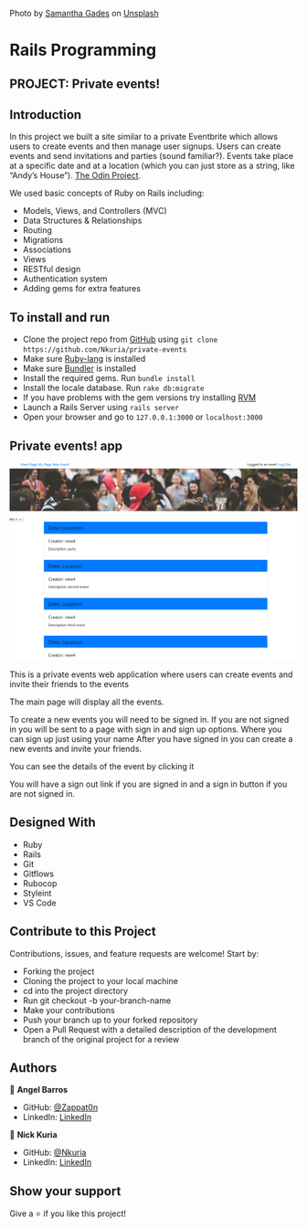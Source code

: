 <span>Photo by <a href="https://unsplash.com/@srosinger3997?utm_source=unsplash&amp;utm_medium=referral&amp;utm_content=creditCopyText">Samantha Gades</a> on <a href="https://unsplash.com/s/photos/party?utm_source=unsplash&amp;utm_medium=referral&amp;utm_content=creditCopyText">Unsplash</a></span>

# Rails Programming

## PROJECT: Private events!

## Introduction

In this project we built a site similar to a private Eventbrite which allows users to create events and then manage user signups. Users can create events and send invitations and parties (sound familiar?). Events take place at a specific date and at a location (which you can just store as a string, like “Andy’s House”).
[The Odin Project](https://www.theodinproject.com/courses/ruby-on-rails/lessons/associations).

We used basic concepts of Ruby on Rails including:

- Models, Views, and Controllers (MVC)
- Data Structures & Relationships
- Routing
- Migrations
- Associations
- Views
- RESTful design
- Authentication system
- Adding gems for extra features

## To install and run

- Clone the project repo from [GitHub](https://github.com/Nkuria/private-events) using `git clone https://github.com/Nkuria/private-events`
- Make sure [Ruby-lang](https://www.ruby-lang.org/en/) is installed
- Make sure [Bundler](https://bundler.io/) is installed
- Install the required gems. Run `bundle install`
- Install the locale database. Run `rake db:migrate`
- If you have problems with the gem versions try installing [RVM](https://rvm.io/)
- Launch a Rails Server using `rails server`
- Open your browser and go to `127.0.0.1:3000` or `localhost:3000`

## Private events! app

![screenshot](./app/assets/images/capture.png)

This is a private events web application where users can create events and invite their friends to the events

The main page will display all the events.

To create a new events you will need to be signed in. If you are not signed in you will be sent to a page with sign in and sign up options. Where you can sign up just using your name
After you have signed in you can create a new events and invite your friends.

You can see the details of the event by clicking it

You will have a sign out link if you are signed in and a sign in button if you are not signed in.

## Designed With
- Ruby
- Rails
- Git
- Gitflows
- Rubocop
- Styleint
- VS Code

## Contribute to this Project

Contributions, issues, and feature requests are welcome! Start by:

  - Forking the project
  - Cloning the project to your local machine
  - cd into the project directory
  - Run git checkout -b your-branch-name
  - Make your contributions
  - Push your branch up to your forked repository
  - Open a Pull Request with a detailed description of the development branch of the original project for a review

## Authors

👤 **Angel Barros**

- GitHub: [@Zappat0n](https://github.com/Zappat0n)
- LinkedIn: [LinkedIn](https://www.linkedin.com/in/angel-barros/)

👤 **Nick Kuria**
- GitHub: [@Nkuria](https://github.com/Nkuria)
- LinkedIn: [LinkedIn](https://www.linkedin.com/in/nkuria)

## Show your support

Give a ⭐️ if you like this project!
